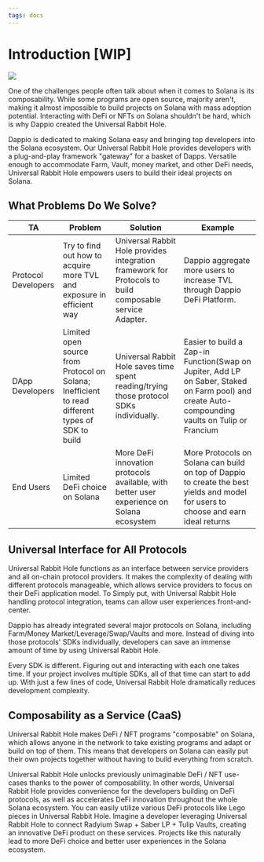 ```yaml
---
tags: docs
---
```


# Introduction [WIP]
![](https://hackmd.io/_uploads/HJwLPW9Ij.png)

One of the challenges people often talk about when it comes to Solana is its composability. While some programs are open source, majority aren't, making it almost impossible to build projects on Solana with mass adoption potential. Interacting with DeFi or NFTs on Solana shouldn't be hard, which is why Dappio created the Universal Rabbit Hole.

Dappio is dedicated to making Solana easy and bringing top developers into the Solana ecosystem. Our Universal Rabbit Hole provides developers with a plug-and-play framework "gateway" for a basket of Dapps. Versatile enough to accommodate Farm, Vault, money market, and other DeFi needs, Universal Rabbit Hole empowers users to build their ideal projects on Solana.

## What Problems Do We Solve?

| TA | Problem | Solution | Example |
| - | - | - | - |
| Protocol Developers | Try to find out how to acquire more TVL and exposure in efficient way| Universal Rabbit Hole provides integration framework for Protocols to build composable service Adapter. | Dappio aggregate more users to increase TVL through Dappio DeFi Platform. |
| DApp Developers | Limited open source from Protocol on Solana; Inefficient to read different types of SDK to build| Universal Rabbit Hole saves time spent reading/trying those protocol SDKs individually. | Easier to build a Zap-in Function(Swap on Jupiter, Add LP on Saber, Staked on Farm pool) and create Auto-compounding vaults on Tulip or Francium |
| End Users | Limited DeFi choice on Solana | More DeFi innovation protocols available, with better user experience on Solana ecosystem | More Protocols on Solana can build on top of Dappio to create the best yields and model for users to choose and earn ideal returns |

## Universal Interface for All Protocols

Universal Rabbit Hole functions as an interface between service providers and all on-chain protocol providers. It makes the complexity of dealing with different protocols manageable, which allows service providers to focus on their DeFi application model. To Simply put, with Universal Rabbit Hole handling protocol integration, teams can allow user experiences front-and-center. 

Dappio has already integrated several major protocols on Solana, including Farm/Money Market/Leverage/Swap/Vaults and more. Instead of diving into those protocols' SDKs individually, developers can save an immense amount of time by using Universal Rabbit Hole.

Every SDK is different. Figuring out and interacting with each one takes time. If your project involves multiple SDKs, all of that time can start to add up. With just a few lines of code, Universal Rabbit Hole dramatically reduces development complexity.

## Composability as a Service (CaaS)

Universal Rabbit Hole makes DeFi / NFT programs "composable" on Solana, which allows anyone in the network to take existing programs and adapt or build on top of them. This means that developers on Solana can easily put their own projects together without having to build everything from scratch. 

Universal Rabbit Hole unlocks previously unimaginable DeFi / NFT use-cases thanks to the power of composability. In other words, Universal Rabbit Hole provides convenience for the developers building on DeFi protocols, as well as accelerates DeFi innovation throughout the whole Solana ecosystem. You can easily utilize various DeFi protocols like Lego pieces in Universal Rabbit Hole. Imagine a developer leveraging Universal Rabbit Hole to connect Radyium Swap + Saber LP + Tulip Vaults, creating an innovative DeFi product on these services. Projects like this naturally lead to more DeFi choice and better user experiences in the Solana ecosystem. 
